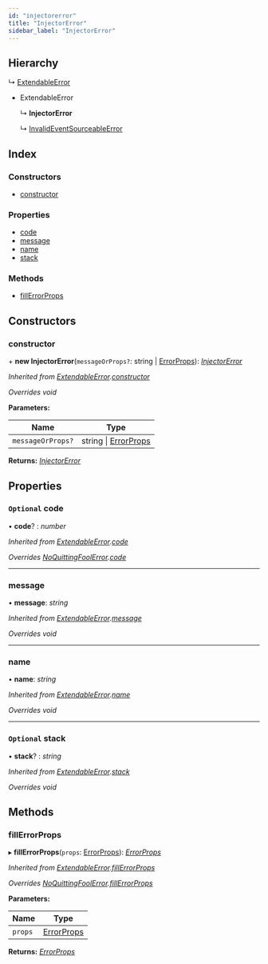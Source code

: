 ```yaml
---
id: "injectorerror"
title: "InjectorError"
sidebar_label: "InjectorError"
---
```


## Hierarchy

  ↳ [ExtendableError](extendableerror.md)

* ExtendableError

  ↳ **InjectorError**

  ↳ [InvalidEventSourceableError](invalideventsourceableerror.md)

## Index

### Constructors

* [constructor](injectorerror.md#constructor)

### Properties

* [code](injectorerror.md#optional-code)
* [message](injectorerror.md#message)
* [name](injectorerror.md#name)
* [stack](injectorerror.md#optional-stack)

### Methods

* [fillErrorProps](injectorerror.md#fillerrorprops)

## Constructors

###  constructor

\+ **new InjectorError**(`messageOrProps?`: string | [ErrorProps](../modules/types.md#errorprops)): *[InjectorError](injectorerror.md)*

*Inherited from [ExtendableError](extendableerror.md).[constructor](extendableerror.md#constructor)*

*Overrides void*

**Parameters:**

Name | Type |
------ | ------ |
`messageOrProps?` | string &#124; [ErrorProps](../modules/types.md#errorprops) |

**Returns:** *[InjectorError](injectorerror.md)*

## Properties

### `Optional` code

• **code**? : *number*

*Inherited from [ExtendableError](extendableerror.md).[code](extendableerror.md#optional-code)*

*Overrides [NoQuittingFoolError](noquittingfoolerror.md).[code](noquittingfoolerror.md#optional-code)*

___

###  message

• **message**: *string*

*Inherited from [ExtendableError](extendableerror.md).[message](extendableerror.md#message)*

*Overrides void*

___

###  name

• **name**: *string*

*Inherited from [ExtendableError](extendableerror.md).[name](extendableerror.md#name)*

*Overrides void*

___

### `Optional` stack

• **stack**? : *string*

*Inherited from [ExtendableError](extendableerror.md).[stack](extendableerror.md#optional-stack)*

*Overrides void*

## Methods

###  fillErrorProps

▸ **fillErrorProps**(`props`: [ErrorProps](../modules/types.md#errorprops)): *[ErrorProps](../modules/types.md#errorprops)*

*Inherited from [ExtendableError](extendableerror.md).[fillErrorProps](extendableerror.md#fillerrorprops)*

*Overrides [NoQuittingFoolError](noquittingfoolerror.md).[fillErrorProps](noquittingfoolerror.md#fillerrorprops)*

**Parameters:**

Name | Type |
------ | ------ |
`props` | [ErrorProps](../modules/types.md#errorprops) |

**Returns:** *[ErrorProps](../modules/types.md#errorprops)*
